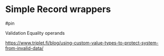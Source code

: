 # Simple Record wrappers

#pin

Validation
Equality operands

https://www.triplet.fi/blog/using-custom-value-types-to-protect-system-from-invalid-data/